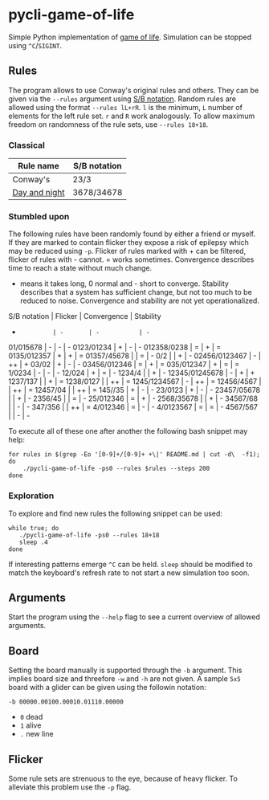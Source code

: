 # pycli-game-of-life

Simple Python implementation of [game of life](https://en.wikipedia.org/wiki/Conway%27s_Game_of_Life). Simulation can be stopped using `^C`/`SIGINT`.

## Rules
The program allows to use Conway's original rules and others. They can be given via the `--rules` argument using [S/B notation](https://www.conwaylife.com/wiki/Rulestring).
Random rules are allowed using the format `--rules lL+rR`. `l` is the minimum, `L` number of elements for the left rule set. `r` and `R` work analogously. To allow maximum freedom on randomness of the rule sets, use `--rules 18+18`.

### Classical
Rule name | S/B notation
-|-
Conway's | 23/3
[Day and night](https://en.wikipedia.org/wiki/Day_and_Night_(cellular_automaton)) | 3678/34678

### Stumbled upon
The following rules have been randomly found by either a friend or myself.
If they are marked to contain flicker they expose a risk of epilepsy which may be reduced using `-p`.
Flicker of rules marked with + can be filtered, flicker of rules with - cannot.
= works sometimes.
Convergence describes time to reach a state without much change.
+ means it takes long, 0 normal and - short to converge.
Stability describes that a system has sufficient change, but not too much to be reduced to noise.
Convergence and stability are not yet operationalized.

S/B notation   | Flicker | Convergence | Stability
-              | -       | -           | -
01/015678      | -       | -           | -
0123/01234     | +       | -           | -
012358/0238    | =       | +           | =
0135/012357    | +       | +           | =
01357/45678    |         | =           | -
0/2            |         | +           | -
02456/0123467  | -       | ++          | +
03/02          | +       | -           | -
03456/012346   | =       | +           | =
035/012347     | +       | =           | =
1/0234         | -       | -           | -
12/024         | +       | =           | -
1234/4         |         | +           | -
12345/01245678 | -       | +           | +
1237/137       |         | +           | =
1238/0127      |         | ++          | =
1245/1234567   | -       | ++          | =
12456/4567     |         | ++          | =
12457/04       |         | ++          | =
145//35        | +       | -           | -
23/0123        | +       | -           | -
23457/05678    |         | +           | -
2356/45        |         | =           | -
25/012346      | =       | +           | -
2568/35678     |         | +           | -
34567/68       |         | -           | -
347/356        |         | ++          | =
4/012346       | =       | -           | -
4/0123567      | =       | =           | -
4567/567       |         | -           | -

To execute all of these one after another the following bash snippet may help:

```
for rules in $(grep -Eo '[0-9]+/[0-9]+ +\|' README.md | cut -d\  -f1); do
    ./pycli-game-of-life -ps0 --rules $rules --steps 200
done
```

### Exploration
To explore and find new rules the following snippet can be used:

```
while true; do
   ./pycli-game-of-life -ps0 --rules 18+18
   sleep .4
done
```

If interesting patterns emerge `^C` can be held.
`sleep` should be modified to match the keyboard's refresh rate to not start a new simulation too soon.

## Arguments
Start the program using the `--help` flag to see a current overview of allowed arguments.

## Board
Setting the board manually is supported through the `-b` argument. This implies board size and threefore `-w` and `-h` are not given. A sample `5x5` board with a glider can be given using the followin notation:

```
-b 00000.00100.00010.01110.00000
```

* `0` dead
* `1` alive
* `.` new line

## Flicker
Some rule sets are strenuous to the eye, because of heavy flicker. To alleviate this problem use the `-p` flag.
